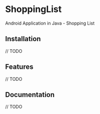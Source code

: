 # ShoppingList
Android Application in Java - Shopping List

## Installation

// TODO


## Features

// TODO

## Documentation

// TODO

